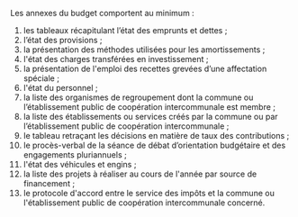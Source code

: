 Les annexes du budget comportent au minimum :
1. les tableaux récapitulant l’état des emprunts et dettes ;
2. l’état des provisions ;
3. la présentation des méthodes utilisées pour les amortissements ;
4. l'état des charges transférées en investissement ;
5. la présentation de l'emploi des recettes grevées d’une affectation spéciale ;
6. l'état du personnel ;
7. la liste des organismes de regroupement dont la commune ou l’établissement public de coopération intercommunale est membre ;
8. la liste des établissements ou services créés par la commune ou par l’établissement public de coopération intercommunale ;
9. le tableau retraçant les décisions en matière de taux des contributions ;
10. le procès-verbal de la séance de débat d’orientation budgétaire et des engagements pluriannuels ;
11. l'état des véhicules et engins ;
12. la liste des projets à réaliser au cours de l'année par source de financement ;
13. le protocole d'accord entre le service des impôts et la commune ou l'établissement public de coopération intercommunale concerné.